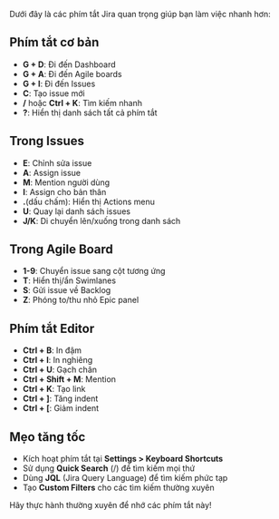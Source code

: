 Dưới đây là các phím tắt Jira quan trọng giúp bạn làm việc nhanh hơn:

## Phím tắt cơ bản
- **G + D**: Đi đến Dashboard
- **G + A**: Đi đến Agile boards
- **G + I**: Đi đến Issues
- **C**: Tạo issue mới
- **/** hoặc **Ctrl + K**: Tìm kiếm nhanh
- **?**: Hiển thị danh sách tất cả phím tắt

## Trong Issues
- **E**: Chỉnh sửa issue
- **A**: Assign issue
- **M**: Mention người dùng
- **I**: Assign cho bản thân
- **.**(dấu chấm): Hiển thị Actions menu
- **U**: Quay lại danh sách issues
- **J/K**: Di chuyển lên/xuống trong danh sách

## Trong Agile Board
- **1-9**: Chuyển issue sang cột tương ứng
- **T**: Hiển thị/ẩn Swimlanes
- **S**: Gửi issue về Backlog
- **Z**: Phóng to/thu nhỏ Epic panel

## Phím tắt Editor
- **Ctrl + B**: In đậm
- **Ctrl + I**: In nghiêng
- **Ctrl + U**: Gạch chân
- **Ctrl + Shift + M**: Mention
- **Ctrl + K**: Tạo link
- **Ctrl + ]**: Tăng indent
- **Ctrl + [**: Giảm indent

## Mẹo tăng tốc
- Kích hoạt phím tắt tại **Settings > Keyboard Shortcuts**
- Sử dụng **Quick Search** (/) để tìm kiếm mọi thứ
- Dùng **JQL** (Jira Query Language) để tìm kiếm phức tạp
- Tạo **Custom Filters** cho các tìm kiếm thường xuyên

Hãy thực hành thường xuyên để nhớ các phím tắt này!
